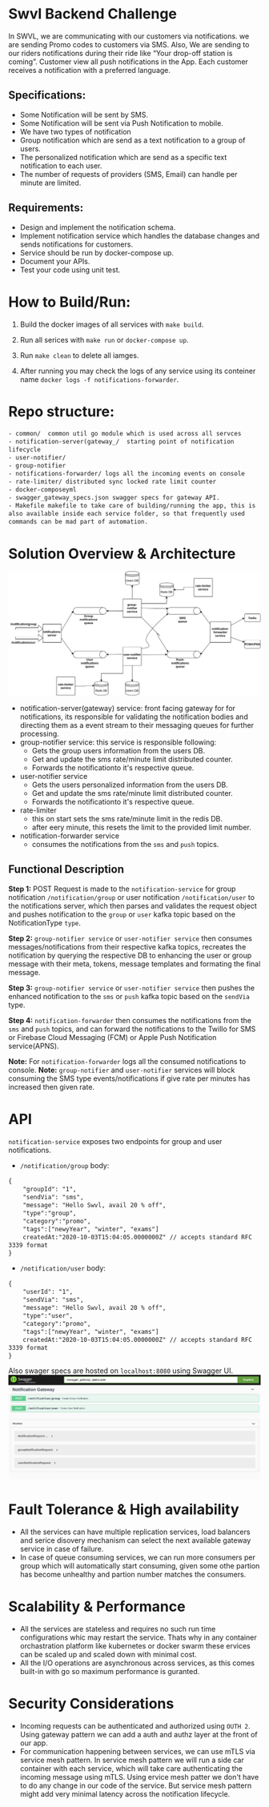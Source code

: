 # Swvl Backend Challenge
In SWVL, we are communicating with our customers via notifications. we are sending
Promo codes to customers via SMS. Also, We are sending to our riders notifications
during their ride like “Your drop-off station is coming”. Customer view all push
notifications in the App. Each customer receives a notification with a preferred
language.

## Specifications:
- Some Notification will be sent by SMS.
- Some Notification will be sent via Push Notification to mobile.
- We have two types of notification
- Group notification which are send as a text notification to a group of users.
- The personalized notification which are send as a specific text notification to each
user.
- The number of requests of providers (SMS, Email) can handle per minute are
limited.

## Requirements:
- Design and implement the notification schema.
- Implement notification service which handles the database changes and sends
notifications for customers.
- Service should be run by docker-compose up.
- Document your APIs.
- Test your code using unit test.

# How to Build/Run:
1. Build the docker images of all services with `make build`.

2. Run all serices with `make run` or `docker-compose up`.

3. Run `make clean` to delete all iamges.
4. After running you may check the logs of any service using its conteiner name `docker logs -f notifications-forwarder`.
# Repo structure:
```
- common/  common util go module which is used across all servces
- notification-server(gateway_/  starting point of notification lifecycle
- user-notifier/
- group-notifier
- notifications-forwarder/ logs all the incoming events on console
- rate-limiter/ distributed sync locked rate limit counter
- docker-composeyml
- swagger_gateway_specs.json swagger specs for gateway API.
- Makefile makefile to take care of building/running the app, this is also available inside each service folder, so that frequently used commands can be mad part of automation.

```
# Solution Overview & Architecture

![architecture-diagram](notification-gateway.jpg)

- notification-server(gateway) service: front facing gateway for for notifications, its responsible for validating the notification bodies and directing them as a event stream to their messaging queues for further processing.
- group-notifier service: this service is responsible following:
    - Gets the group users information from the users DB.
    - Get and update the sms rate/minute limit distributed counter.
    - Forwards the notificationto it's respective queue.
- user-notifier service
    - Gets the users personalized information from the users DB.
    - Get and update the sms rate/minute limit distributed counter.
    - Forwards the notificationto it's respective queue.
- rate-limiter
    - this on start sets the sms rate/minute limit in the redis DB.
    - after eery minute, this resets the limit to the provided limit number.
- notification-forwarder service
    - consumes the notifications from the `sms` and `push` topics.

## Functional Description
**Step 1:** POST Request is made to the `notification-service` for group notification `/notification/group` or user notification `/notification/user` to the notifications server, which then parses and validates the request object and pushes notification to the `group` or `user` kafka topic based on the NotificationType `type`.

**Step 2:** `group-notifier service` or `user-notifier service` then consumes messages/notifications from their respective kafka topics, recreates the notification by querying the respective DB to enhancing the user or group message with their meta, tokens, message templates and formating the final message.

**Step 3:** `group-notifier service` or `user-notifier service` then pushes the enhanced notification to the `sms` or `push` kafka topic based on the `sendVia` type.

**Step 4:** `notification-forwarder` then consumes the notifications from the `sms` and `push` topics, and can forward the notifications to the Twillo for SMS or Firebase Cloud Messaging (FCM) or Apple Push Notification service(APNS).

**Note:** For `notification-forwarder` logs all the consumed notifications to console.
**Note:** `group-notifier` and `user-notifier` services will block consuming the SMS type events/notifications if give rate per minutes has increased then given rate.
# API
`notification-service` exposes two endpoints for group and user notifications.
- `/notification/group`
body:
```
{
    "groupId": "1",
    "sendVia": "sms",
    "message": "Hello Swvl, avail 20 % off",
    "type":"group",
    "category":"promo",
    "tags":["newyYear", "winter", "exams"]
    createdAt:"2020-10-03T15:04:05.0000000Z" // accepts standard RFC 3339 format
}
```
- `/notification/user`
body:
```
{
    "userId": "1",
    "sendVia": "sms",
    "message": "Hello Swvl, avail 20 % off",
    "type":"user",
    "category":"promo",
    "tags":["newyYear", "winter", "exams"]
    createdAt:"2020-10-03T15:04:05.0000000Z" // accepts standard RFC 3339 format
}
```
Also swager specs are hosted on `localhost:8080` using Swagger UI.
![swagger](swagger.png)

# Fault Tolerance & High availability
- All the services can have multiple replication services, load balancers and serice disovery mechanism can select the next available gateway service in case of failure.
- In case of queue consuming services, we can run more consumers per group which will automatically start consuming, given some othe partion has become unhealthy and partion number matches the consumers.
# Scalability & Performance
- All the services are stateless and requires no such run time configurations whic may restart the service. Thats why in any container orchastration platform like kubernetes or docker swarm these ervices can be scaled up and scaled down with minimal cost.
- All the I/O operations are asynchronous across services, as this comes built-in with go so maximum performance is guranted.
# Security Considerations
- Incoming requests can be authenticated and authorized using `OUTH 2`. Using gateway pattern we can add a auth and authz layer at the front of our app.
- For communication happening between services, we can use mTLS via service mesh pattern. In service mesh pattern we will run a side car container with each service, which will take care authenticating the incoming message using mTLS. Using ervice mesh patter we don't have to do any change in our code of the service. But service mesh pattern might add very minimal latency across the notification lifecycle.
